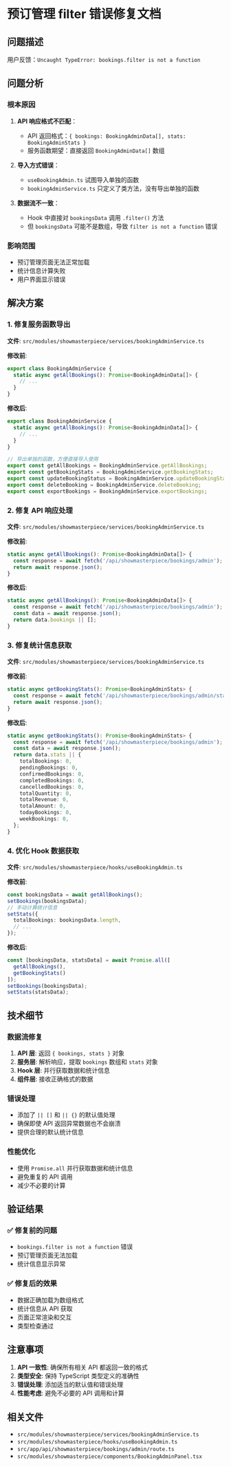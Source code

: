 # 预订管理 filter 错误修复文档

## 问题描述

用户反馈：`Uncaught TypeError: bookings.filter is not a function`

## 问题分析

### 根本原因

1. **API 响应格式不匹配**：
   - API 返回格式：`{ bookings: BookingAdminData[], stats: BookingAdminStats }`
   - 服务函数期望：直接返回 `BookingAdminData[]` 数组

2. **导入方式错误**：
   - `useBookingAdmin.ts` 试图导入单独的函数
   - `bookingAdminService.ts` 只定义了类方法，没有导出单独的函数

3. **数据流不一致**：
   - Hook 中直接对 `bookingsData` 调用 `.filter()` 方法
   - 但 `bookingsData` 可能不是数组，导致 `filter is not a function` 错误

### 影响范围

- 预订管理页面无法正常加载
- 统计信息计算失败
- 用户界面显示错误

## 解决方案

### 1. 修复服务函数导出

**文件**: `src/modules/showmasterpiece/services/bookingAdminService.ts`

**修改前**:
```typescript
export class BookingAdminService {
  static async getAllBookings(): Promise<BookingAdminData[]> {
    // ...
  }
}
```

**修改后**:
```typescript
export class BookingAdminService {
  static async getAllBookings(): Promise<BookingAdminData[]> {
    // ...
  }
}

// 导出单独的函数，方便直接导入使用
export const getAllBookings = BookingAdminService.getAllBookings;
export const getBookingStats = BookingAdminService.getBookingStats;
export const updateBookingStatus = BookingAdminService.updateBookingStatus;
export const deleteBooking = BookingAdminService.deleteBooking;
export const exportBookings = BookingAdminService.exportBookings;
```

### 2. 修复 API 响应处理

**文件**: `src/modules/showmasterpiece/services/bookingAdminService.ts`

**修改前**:
```typescript
static async getAllBookings(): Promise<BookingAdminData[]> {
  const response = await fetch('/api/showmasterpiece/bookings/admin');
  return await response.json();
}
```

**修改后**:
```typescript
static async getAllBookings(): Promise<BookingAdminData[]> {
  const response = await fetch('/api/showmasterpiece/bookings/admin');
  const data = await response.json();
  return data.bookings || [];
}
```

### 3. 修复统计信息获取

**文件**: `src/modules/showmasterpiece/services/bookingAdminService.ts`

**修改前**:
```typescript
static async getBookingStats(): Promise<BookingAdminStats> {
  const response = await fetch('/api/showmasterpiece/bookings/admin/stats');
  return await response.json();
}
```

**修改后**:
```typescript
static async getBookingStats(): Promise<BookingAdminStats> {
  const response = await fetch('/api/showmasterpiece/bookings/admin');
  const data = await response.json();
  return data.stats || {
    totalBookings: 0,
    pendingBookings: 0,
    confirmedBookings: 0,
    completedBookings: 0,
    cancelledBookings: 0,
    totalQuantity: 0,
    totalRevenue: 0,
    totalAmount: 0,
    todayBookings: 0,
    weekBookings: 0,
  };
}
```

### 4. 优化 Hook 数据获取

**文件**: `src/modules/showmasterpiece/hooks/useBookingAdmin.ts`

**修改前**:
```typescript
const bookingsData = await getAllBookings();
setBookings(bookingsData);
// 手动计算统计信息
setStats({
  totalBookings: bookingsData.length,
  // ...
});
```

**修改后**:
```typescript
const [bookingsData, statsData] = await Promise.all([
  getAllBookings(),
  getBookingStats()
]);
setBookings(bookingsData);
setStats(statsData);
```

## 技术细节

### 数据流修复

1. **API 层**: 返回 `{ bookings, stats }` 对象
2. **服务层**: 解析响应，提取 `bookings` 数组和 `stats` 对象
3. **Hook 层**: 并行获取数据和统计信息
4. **组件层**: 接收正确格式的数据

### 错误处理

- 添加了 `|| []` 和 `|| {}` 的默认值处理
- 确保即使 API 返回异常数据也不会崩溃
- 提供合理的默认统计信息

### 性能优化

- 使用 `Promise.all` 并行获取数据和统计信息
- 避免重复的 API 调用
- 减少不必要的计算

## 验证结果

### ✅ 修复前的问题

- `bookings.filter is not a function` 错误
- 预订管理页面无法加载
- 统计信息显示异常

### ✅ 修复后的效果

- 数据正确加载为数组格式
- 统计信息从 API 获取
- 页面正常渲染和交互
- 类型检查通过

## 注意事项

1. **API 一致性**: 确保所有相关 API 都返回一致的格式
2. **类型安全**: 保持 TypeScript 类型定义的准确性
3. **错误处理**: 添加适当的默认值和错误处理
4. **性能考虑**: 避免不必要的 API 调用和计算

## 相关文件

- `src/modules/showmasterpiece/services/bookingAdminService.ts`
- `src/modules/showmasterpiece/hooks/useBookingAdmin.ts`
- `src/app/api/showmasterpiece/bookings/admin/route.ts`
- `src/modules/showmasterpiece/components/BookingAdminPanel.tsx` 